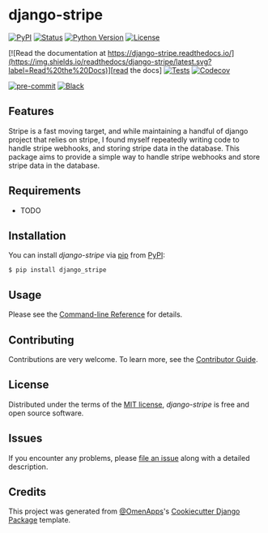 # django-stripe

[![PyPI](https://img.shields.io/pypi/v/django-stripe.svg)][pypi status]
[![Status](https://img.shields.io/pypi/status/django-stripe.svg)][pypi status]
[![Python Version](https://img.shields.io/pypi/pyversions/django-stripe)][pypi status]
[![License](https://img.shields.io/pypi/l/django-stripe)][license]

[![Read the documentation at https://django-stripe.readthedocs.io/](https://img.shields.io/readthedocs/django-stripe/latest.svg?label=Read%20the%20Docs)][read the docs]
[![Tests](https://github.com/django-stripe/django-stripe/actions/workflows/tests.yml/badge.svg)][tests]
[![Codecov](https://codecov.io/gh/django-stripe/django-stripe/branch/main/graph/badge.svg)][codecov]

[![pre-commit](https://img.shields.io/badge/pre--commit-enabled-brightgreen?logo=pre-commit&logoColor=white)][pre-commit]
[![Black](https://img.shields.io/badge/code%20style-black-000000.svg)][black]

[pypi status]: https://pypi.org/project/django-stripe/
[read the docs]: https://django-stripe.readthedocs.io/
[tests]: https://github.com/abe-101/django-stripe/actions?workflow=Tests
[codecov]: https://app.codecov.io/gh/abe-101/django-stripe
[pre-commit]: https://github.com/pre-commit/pre-commit
[black]: https://github.com/psf/black

## Features

Stripe is a fast moving target, and while maintaining a handful
of django project that relies on stripe, I found myself repeatedly
writing code to handle stripe webhooks, and storing stripe data in
the database.
This package aims to provide a simple way to handle
stripe webhooks and store stripe data in the database.

## Requirements

- TODO

## Installation

You can install _django-stripe_ via [pip] from [PyPI]:

```console
$ pip install django_stripe
```

## Usage

Please see the [Command-line Reference] for details.

## Contributing

Contributions are very welcome.
To learn more, see the [Contributor Guide].

## License

Distributed under the terms of the [MIT license][license],
_django-stripe_ is free and open source software.

## Issues

If you encounter any problems,
please [file an issue] along with a detailed description.

## Credits

This project was generated from [@OmenApps]'s [Cookiecutter Django Package] template.

[@omenapps]: https://github.com/OmenApps
[pypi]: https://pypi.org/
[cookiecutter django package]: https://github.com/OmenApps/cookiecutter-django-package
[file an issue]: https://github.com/abe-101/django-stripe/issues
[pip]: https://pip.pypa.io/

<!-- github-only -->

[license]: https://github.com/abe-101/django-stripe/blob/main/LICENSE
[contributor guide]: https://github.com/abe-101/django-stripe/blob/main/CONTRIBUTING.md
[command-line reference]: https://django-stripe.readthedocs.io/en/latest/usage.html
